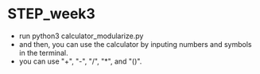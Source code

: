 # STEP_week3
+ run python3 calculator_modularize.py
+ and then, you can use the calculator by inputing numbers and symbols in the terminal.
+ you can use "+", "-", "/", "*", and "()".

